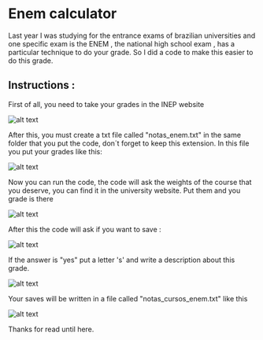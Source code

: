 # Enem calculator
Last year I was studying for the entrance exams of brazilian universities and one specific exam is the ENEM , the national high school exam , has a particular technique to do your grade. So I did a code to make this easier to do this grade.

## Instructions :

First of all, you need to take your grades in the INEP website

![alt text](https://user-images.githubusercontent.com/65844604/136717077-346a105c-4bbc-4f58-a06c-470db178142e.png)

After this, you must create a txt file called "notas_enem.txt" in the same folder that you put the code, don´t forget to keep this extension. In this file you put your grades like this:

![alt text](https://user-images.githubusercontent.com/65844604/136717010-07f0e43e-3d45-4f55-b89c-b4669b3f3740.png)

Now you can run the code, the code will ask the weights of the course that you deserve, you can find it in the university website.
Put them and you grade is there

![alt text](https://user-images.githubusercontent.com/65844604/136717135-9b6bf4b7-7de5-4968-beba-5f921aa286a6.png)

After this the code will ask if you want to save :

![alt text](https://user-images.githubusercontent.com/65844604/136717164-ee3cb23e-5a24-417f-9c10-07923f91365e.png)

If the answer is "yes" put a letter 's' and write a description about this grade.

![alt text](https://user-images.githubusercontent.com/65844604/136717201-a03c12c9-8556-4228-a7ad-f269a9e9b580.png)

Your saves will be written in a file called "notas_cursos_enem.txt" like this

![alt text](https://user-images.githubusercontent.com/65844604/136717227-6b6dbeb4-724b-4227-af00-06ebbd81aee9.png)

Thanks for read until here.

